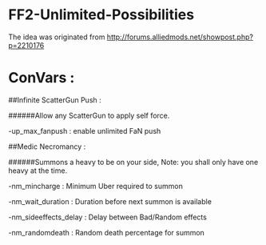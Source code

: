 # FF2-Unlimited-Possibilities

The idea was originated from http://forums.alliedmods.net/showpost.php?p=2210176

# ConVars :

##Infinite ScatterGun Push :

######Allow any ScatterGun to apply self force.

-up_max_fanpush : enable unlimited FaN push


##Medic Necromancy :

######Summons a heavy to be on your side, Note: you shall only have one heavy at the time.

-nm_mincharge : Minimum Uber required to summon

-nm_wait_duration : Duration before next summon is available

-nm_sideeffects_delay : Delay between Bad/Random effects

-nm_randomdeath : Random death percentage for summon
